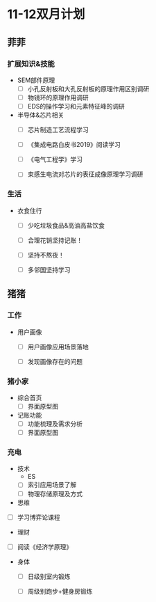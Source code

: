 # 11-12双月计划

## 菲菲

### 扩展知识&技能

- SEM部件原理
	- [ ] 小孔反射板和大孔反射板的原理作用区别调研
	- [ ] 物镜环的原理作用调研
	- [ ] EDS的操作学习和元素特征峰的调研
- 半导体&芯片相关
  - [ ] 芯片制造工艺流程学习
  - [ ] 《集成电路白皮书2019》阅读学习
  - [ ] 《电气工程学》学习
  - [ ] 束感生电流对芯片的表征成像原理学习调研


 ### 生活

- 衣食住行
	- [ ] 少吃垃圾食品&高油高盐饮食
	- [ ] 合理花销坚持记账！
	- [ ] 坚持不熬夜！
	- [ ] 多邻国坚持学习


## 猪猪

### 工作

- 用户画像
	- [ ] 用户画像应用场景落地
	- [ ] 发现画像存在的问题


### 猪小家

- 综合首页
  - [ ] 界面原型图

- 记账功能
	- [ ] 功能梳理及需求分析
	- [ ] 界面原型图

### 充电

- 技术
	- ES
	- [ ] 索引应用场景了解 
	- [ ] 物理存储原理及方式

- 思维
	
- [ ] 学习博弈论课程
	
- 理财
	
- [ ] 阅读《经济学原理》
	
- 身体
	- [ ] 日级别室内锻炼
	- [ ] 周级别跑步+健身房锻炼

	
